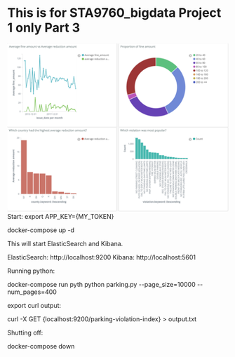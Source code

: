 # This is for STA9760_bigdata Project 1 only Part 3 

![Plot](screenshots/updatedGraphs.png)
Start:
export APP_KEY={MY_TOKEN}

docker-compose up -d


This will start ElasticSearch and Kibana.

ElasticSearch: http://localhost:9200 Kibana: http://localhost:5601


Running python:


docker-compose run pyth python parking.py --page_size=10000 --num_pages=400


export curl output:

curl -X GET {localhost:9200/parking-violation-index} > output.txt


Shutting off:

docker-compose down


